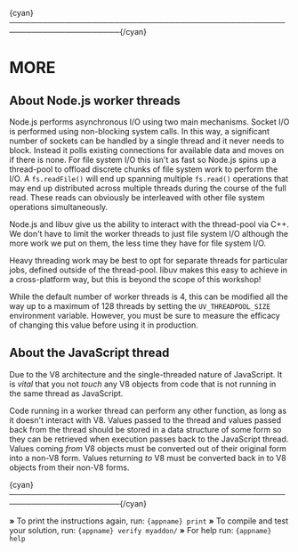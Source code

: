 {cyan}──────────────────────────────────────────────────────────────────────{/cyan}

# MORE

## About Node.js worker threads

Node.js performs asynchronous I/O using two main mechanisms. Socket I/O is performed using non-blocking system calls. In this way, a significant number of sockets can be handled by a single thread and it never needs to block. Instead it polls existing connections for available data and moves on if there is none. For file system I/O this isn't as fast so Node.js spins up a thread-pool to offload discrete chunks of file system work to perform the I/O. A `fs.readFile()` will end up spanning multiple `fs.read()` operations that may end up distributed across multiple threads during the course of the full read. These reads can obviously be interleaved with other file system operations simultaneously.

Node.js and libuv give us the ability to interact with the thread-pool via C++. We don't have to limit the worker threads to just file system I/O although the more work we put on them, the less time they have for file system I/O.

Heavy threading work may be best to opt for separate threads for particular jobs, defined outside of the thread-pool. libuv makes this easy to achieve in a cross-platform way, but this is beyond the scope of this workshop!

While the default number of worker threads is 4, this can be modified all the way up to a maximum of 128 threads by setting the `UV_THREADPOOL_SIZE` environment variable. However, you must be sure to measure the efficacy of changing this value before using it in production.

## About the JavaScript thread

Due to the V8 architecture and the single-threaded nature of JavaScript. It is *vital* that you not *touch* any V8 objects from code that is not running in the same thread as JavaScript.

Code running in a worker thread can perform any other function, as long as it doesn't interact with V8. Values passed to the thread and values passed back from the thread should be stored in a data structure of some form so they can be retrieved when execution passes back to the JavaScript thread. Values coming *from* V8 objects must be converted out of their original form into a non-V8 form. Values returning *to* V8 must be converted back in to V8 objects from their non-V8 forms.

{cyan}──────────────────────────────────────────────────────────────────────{/cyan}

 __»__ To print the instructions again, run: `{appname} print`
 __»__ To compile and test your solution, run: `{appname} verify myaddon/`
 __»__ For help run: `{appname} help`
